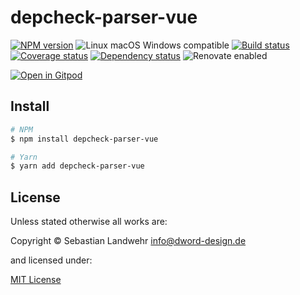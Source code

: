 <!-- TITLE/ -->
# depcheck-parser-vue
<!-- /TITLE -->

<!-- BADGES/ -->
[![NPM version](https://img.shields.io/npm/v/depcheck-parser-vue.svg)](https://npmjs.org/package/depcheck-parser-vue)
![Linux macOS Windows compatible](https://img.shields.io/badge/os-linux%20%7C%C2%A0macos%20%7C%C2%A0windows-blue)
[![Build status](https://img.shields.io/github/workflow/status/dword-design/depcheck-parser-vue/build)](https://github.com/dword-design/depcheck-parser-vue/actions)
[![Coverage status](https://img.shields.io/coveralls/dword-design/depcheck-parser-vue)](https://coveralls.io/github/dword-design/depcheck-parser-vue)
[![Dependency status](https://img.shields.io/david/dword-design/depcheck-parser-vue)](https://david-dm.org/dword-design/depcheck-parser-vue)
![Renovate enabled](https://img.shields.io/badge/renovate-enabled-brightgreen)

[![Open in Gitpod](https://gitpod.io/button/open-in-gitpod.svg)](https://gitpod.io/#https://github.com/dword-design/depcheck-parser-vue)
<!-- /BADGES -->

<!-- DESCRIPTION/ -->

<!-- /DESCRIPTION -->

<!-- INSTALL/ -->
## Install

```bash
# NPM
$ npm install depcheck-parser-vue

# Yarn
$ yarn add depcheck-parser-vue
```
<!-- /INSTALL -->

<!-- LICENSE/ -->
## License

Unless stated otherwise all works are:

Copyright &copy; Sebastian Landwehr <info@dword-design.de>

and licensed under:

[MIT License](https://opensource.org/licenses/MIT)
<!-- /LICENSE -->
